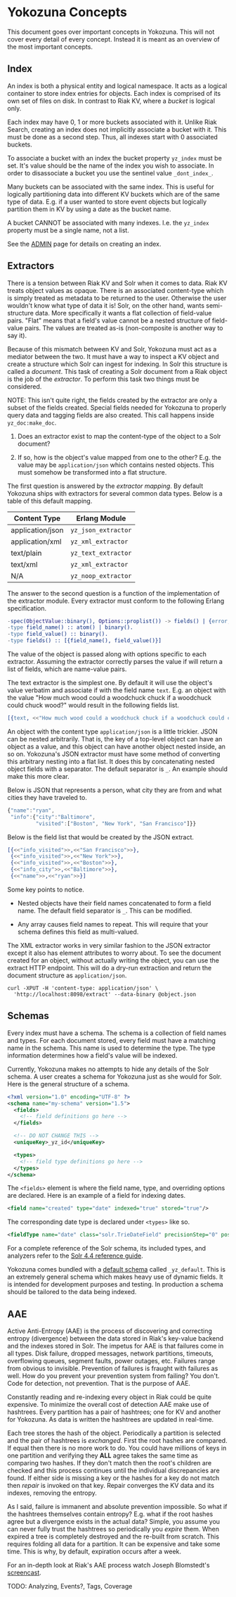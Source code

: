 Yokozuna Concepts
==========

This document goes over important concepts in Yokozuna.  This will not
cover every detail of every concept.  Instead it is meant as an
overview of the most important concepts.

Index
----------

An index is both a physical entity and logical namespace.  It acts as
a logical container to store index entries for objects.  Each index is
comprised of its own set of files on disk.  In contrast to Riak KV,
where a _bucket_ is logical only.

Each index may have 0, 1 or more buckets associated with it.  Unlike
Riak Search, creating an index does not implicitly associate a bucket
with it.  This must be done as a second step.  Thus, all indexes start
with 0 associated buckets.

To associate a bucket with an index the bucket property `yz_index` must
be set.  It's value should be the name of the index you wish to
associate.  In order to disassociate a bucket you use the sentinel
value `_dont_index_`.

Many buckets can be associated with the same index.  This is useful
for logically partitioning data into different KV buckets which are of
the same type of data.  E.g. if a user wanted to store event objects
but logically partition them in KV by using a date as the bucket name.

A bucket CANNOT be associated with many indexes.  I.e. the `yz_index`
property must be a single name, not a list.

See the [ADMIN][] page for details on creating an index.

[ADMIN]: https://github.com/basho/yokozuna/blob/master/docs/ADMIN.md

Extractors
----------

There is a tension between Riak KV and Solr when it comes to data.
Riak KV treats object values as opaque.  There is an associated
content-type which is simply treated as metadata to be returned to the
user.  Otherwise the user wouldn't know what type of data it is!
Solr, on the other hand, wants semi-structure data.  More specifically
it wants a flat collection of field-value pairs.  "Flat" means that a
field's value cannot be a nested structure of field-value pairs.  The
values are treated as-is (non-composite is another way to say it).

Because of this mismatch between KV and Solr, Yokozuna must act as a
mediator between the two.  It must have a way to inspect a KV object
and create a structure which Solr can ingest for indexing.  In Solr
this structure is called a _document_.  This task of creating a Solr
document from a Riak object is the job of the _extractor_.  To perform
this task two things must be considered.

NOTE: This isn't quite right, the fields created by the extractor are
only a subset of the fields created.  Special fields needed for
Yokozuna to properly query data and tagging fields are also created.
This call happens inside `yz_doc:make_doc`.

1. Does an extractor exist to map the content-type of the object to a
   Solr document?

2. If so, how is the object's value mapped from one to the other?
   E.g. the value may be `application/json` which contains nested
   objects.  This must somehow be transformed into a flat structure.

The first question is answered by the _extractor mapping_.  By default
Yokozuna ships with extractors for several common data types.  Below
is a table of this default mapping.

|Content Type          |Erlang Module          |
|----------------------|-----------------------|
|application/json      |`yz_json_extractor`    |
|application/xml       |`yz_xml_extractor`     |
|text/plain            |`yz_text_extractor`    |
|text/xml              |`yz_xml_extractor`     |
|N/A                   |`yz_noop_extractor`    |

The answer to the second question is a function of the implementation
of the extractor module.  Every extractor must conform to the
following Erlang specification.

```erlang
-spec(ObjectValue::binary(), Options::proplist()) -> fields() | {error, term()}.
-type field_name() :: atom() | binary().
-type field_value() :: binary().
-type fields() :: [{field_name(), field_value()}]
```

The value of the object is passed along with options specific to each
extractor.  Assuming the extractor correctly parses the value if will
return a list of fields, which are name-value pairs.

The text extractor is the simplest one.  By default it will use the
object's value verbatim and associate if with the field name `text`.
E.g. an object with the value "How much wood could a woodchuck chuck
if a woodchuck could chuck wood?" would result in the following fields
list.

```erlang
[{text, <<"How much wood could a woodchuck chuck if a woodchuck could chuck wood?">>}]
```

An object with the content type `application/json` is a little
trickier.  JSON can be nested arbitrarily.  That is, the key of a
top-level object can have an object as a value, and this object can
have another object nested inside, an so on.  Yokozuna's JSON
extractor must have some method of converting this arbitrary nesting
into a flat list.  It does this by concatenating nested object fields
with a separator.  The default separator is `_`.  An example should
make this more clear.

Below is JSON that represents a person, what city they are from and
what cities they have traveled to.

```javascript
{"name":"ryan",
 "info":{"city":"Baltimore",
         "visited":["Boston", "New York", "San Francisco"]}}
```

Below is the field list that would be created by the JSON extract.

```erlang
[{<<"info_visited">>,<<"San Francisco">>},
 {<<"info_visited">>,<<"New York">>},
 {<<"info_visited">>,<<"Boston">>},
 {<<"info_city">>,<<"Baltimore">>},
 {<<"name">>,<<"ryan">>}]
```

Some key points to notice.

* Nested objects have their field names concatenated to form a field
  name.  The default field separator is `_`.  This can be modified.

* Any array causes field names to repeat.  This will require that your
  schema defines this field as multi-valued.

The XML extractor works in very similar fashion to the JSON extractor
except it also has element attributes to worry about.  To see the
document created for an object, without actually writing the object,
you can use the extract HTTP endpoint.  This will do a dry-run
extraction and return the document structure as `application/json`.

```
curl -XPUT -H 'content-type: application/json' \
  'http://localhost:8098/extract' --data-binary @object.json
```

Schemas
----------

Every index must have a schema.  The schema is a collection of field
names and types.  For each document stored, every field must have a
matching name in the schema.  This name is used to determine the type.
The type information determines how a field's value will be indexed.

Currently, Yokozuna makes no attempts to hide any details of the Solr
schema.  A user creates a schema for Yokozuna just as she would for
Solr.  Here is the general structure of a schema.


```xml
<?xml version="1.0" encoding="UTF-8" ?>
<schema name="my-schema" version="1.5">
  <fields>
    <!-- field definitions go here -->
  </fields>

  <!-- DO NOT CHANGE THIS -->
  <uniqueKey>_yz_id</uniqueKey>

  <types>
    <!-- field type definitions go here -->
  </types>
</schema>
```

The `<fields>` element is where the field name, type, and overriding
options are declared.  Here is an example of a field for indexing dates.

```xml
<field name="created" type="date" indexed="true" stored="true"/>
```

The corresponding date type is declared under `<types>` like so.

```xml
<fieldType name="date" class="solr.TrieDateField" precisionStep="0" positionIncrementGap="0"/>
```

For a complete reference of the Solr schema, its included types, and
analyzers refer to the [Solr 4.4 reference guide][solr440-ref].

Yokozuna comes bundled with a [default schema][ds] called
`_yz_default`.  This is an extremely general schema which makes heavy
use of dynamic fields.  It is intended for development purposes and
testing.  In production a schema should be tailored to the data being
indexed.

AAE
----------

Active Anti-Entropy (AAE) is the process of discovering and correcting
entropy (divergence) between the data stored in Riak's key-value
backend and the indexes stored in Solr.  The impetus for AAE is that
failures come in all types.  Disk failure, dropped messages, network
partitions, timeouts, overflowing queues, segment faults, power
outages, etc.  Failures range from obvious to invisible.  Prevention
of failures is fraught with failures as well.  How do you prevent your
prevention system from failing?  You don't.  Code for detection, not
prevention.  That is the purpose of AAE.

Constantly reading and re-indexing every object in Riak could be quite
expensive.  To minimize the overall cost of detection AAE make use of
hashtrees.  Every partition has a pair of hashtrees; one for KV and
another for Yokozuna.  As data is written the hashtrees are updated in
real-time.

Each tree stores the hash of the object.  Periodically a partition is
selected and the pair of hashtrees is _exchanged_.  First the root
hashes are compared.  If equal then there is no more work to do.  You
could have millions of keys in one partition and verifying they
**ALL** agree takes the same time as comparing two hashes.  If they
don't match then the root's children are checked and this process
continues until the individual discrepancies are found.  If either
side is missing a key or the hashes for a key do not match then
_repair_ is invoked on that key.  Repair converges the KV data and its
indexes, removing the entropy.

As I said, failure is immanent and absolute prevention impossible.  So
what if the hashtrees themselves contain entropy?  E.g. what if the
root hashes agree but a divergence exists in the actual data?  Simple,
you assume you can never fully trust the hashtrees so periodically
you _expire_ them.  When expired a tree is completely destroyed and
the re-built from scratch.  This requires folding all data for a
partition.  It can be expensive and take some time.  This is why, by
default, expiration occurs after a week.

For an in-depth look at Riak's AAE process watch Joseph Blomstedt's
[screencast][aae-sc].


TODO: Analyzing, Events?, Tags, Coverage

[aae-sc]: http://coffee.jtuple.com/video/AAE.html

[ds]: https://github.com/basho/yokozuna/blob/v0.9.0/priv/default_schema.xml

[solr440-ref]: http://archive.apache.org/dist/lucene/solr/ref-guide/apache-solr-ref-guide-4.4.pdf
